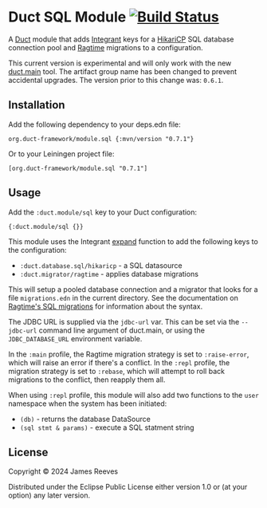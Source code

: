 # Duct SQL Module [![Build Status](https://github.com/duct-framework/module.sql/actions/workflows/test.yml/badge.svg)](https://github.com/duct-framework/module.sql/actions/workflows/test.yml)

A [Duct][] module that adds [Integrant][] keys for a [HikariCP][] SQL
database connection pool and [Ragtime][] migrations to a configuration.

This current version is experimental and will only work with the new
[duct.main][] tool. The artifact group name has been changed to prevent
accidental upgrades. The version prior to this change was: `0.6.1`.

[duct]:      https://github.com/duct-framework/duct
[Integrant]: https://github.com/weavejester/integrant
[hikaricp]:  https://github.com/brettwooldridge/HikariCP
[ragtime]:   https://github.com/weavejester/ragtime
[duct.main]: https://github.com/duct-framework/duct.main

## Installation

Add the following dependency to your deps.edn file:

    org.duct-framework/module.sql {:mvn/version "0.7.1"}

Or to your Leiningen project file:

    [org.duct-framework/module.sql "0.7.1"]

## Usage

Add the `:duct.module/sql` key to your Duct configuration:

```edn
{:duct.module/sql {}}
```
This module uses the Integrant [expand][] function to add the
following keys to the configuration:

* `:duct.database.sql/hikaricp` - a SQL datasource
* `:duct.migrator/ragtime` - applies database migrations

This will setup a pooled database connection and a migrator that looks
for a file `migrations.edn` in the current directory. See the
documentation on [Ragtime's SQL migrations][migrations] for information
about the syntax.

The JDBC URL is supplied via the `jdbc-url` var. This can be set via the
`--jdbc-url` command line argument of duct.main, or using the
`JDBC_DATABASE_URL` environment variable.

In the `:main` profile, the Ragtime migration strategy is set to
`:raise-error`, which will raise an error if there's a conflict. In the
`:repl` profile, the migration strategy is set to `:rebase`, which will
attempt to roll back migrations to the conflict, then reapply them all.

When using `:repl` profile, this module will also add two functions to
the `user` namespace when the system has been initiated:

- `(db)`                - returns the database DataSource
- `(sql stmt & params)` - execute a SQL statment string

[expand]: https://github.com/weavejester/integrant#expanding
[migrations]: https://github.com/weavejester/ragtime/wiki/SQL-Migrations#edn

## License

Copyright © 2024 James Reeves

Distributed under the Eclipse Public License either version 1.0 or (at
your option) any later version.
